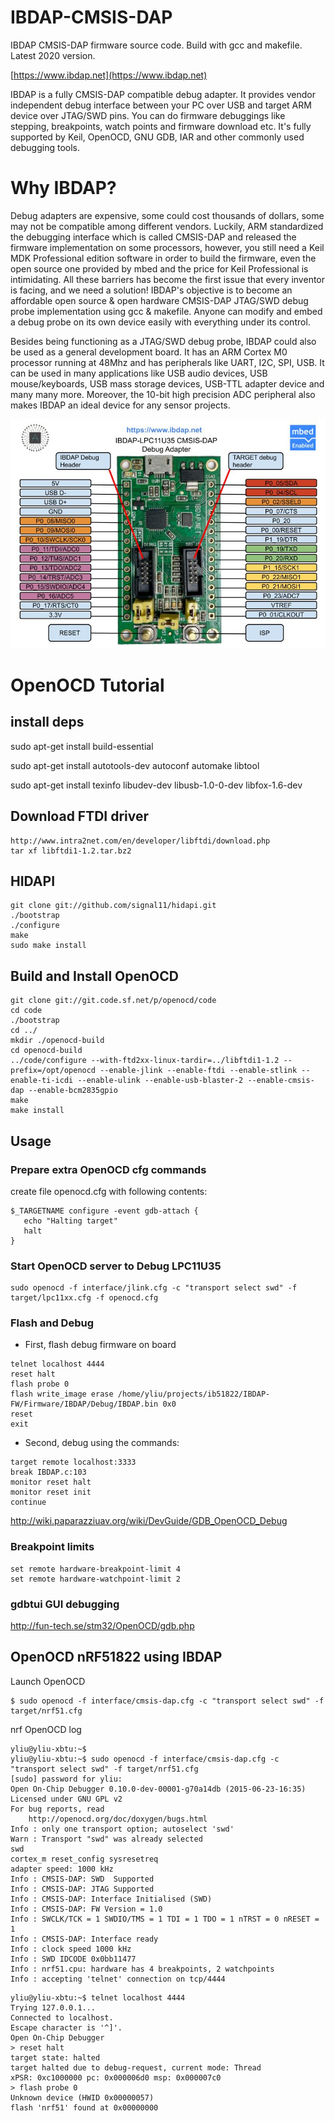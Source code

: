 # IBDAP-CMSIS-DAP
IBDAP CMSIS-DAP firmware source code. Build with gcc and makefile. Latest 2020 version.

[https://www.ibdap.net](https://www.ibdap.net)

IBDAP is a fully CMSIS-DAP compatible debug adapter. It provides vendor independent debug interface between your PC over USB and target ARM device over JTAG/SWD pins. You can do firmware debuggings like stepping, breakpoints, watch points and firmware download etc. It's fully supported by Keil, OpenOCD, GNU GDB, IAR and other commonly used debugging tools.

# Why IBDAP?

Debug adapters are expensive, some could cost thousands of dollars, some may not be compatible among different vendors. Luckily, ARM standardized the debugging interface which is called CMSIS-DAP and released the firmware implementation on some processors, however, you still need a Keil MDK Professional edition software in order to build the firmware, even the open source one provided by mbed and the price for Keil Professional is intimidating. All these barriers has become the first issue that every inventor is facing, and we need a solution!
IBDAP's objective is to become an affordable open source & open hardware CMSIS-DAP JTAG/SWD debug probe implementation using gcc & makefile. Anyone can modify and embed a debug probe on its own device easily with everything under its control.

Besides being functioning as a JTAG/SWD debug probe, IBDAP could also be used as a general development board. It has an ARM Cortex M0 processor  running at 48Mhz and has peripherals like UART, I2C, SPI, USB. It can be used in many applications like USB audio devices, USB mouse/keyboards, USB mass storage devices, USB-TTL adapter device and many many more. Moreover, the 10-bit high precision ADC peripheral also makes IBDAP an ideal device for any sensor projects.

![IBDAP pinmap](./IBDAP-Pinmap.jpg)
 
 
# OpenOCD Tutorial
 
## install deps

sudo apt-get install build-essential

sudo apt-get install autotools-dev autoconf automake libtool

sudo apt-get install texinfo libudev-dev libusb-1.0-0-dev libfox-1.6-dev


## Download FTDI driver

```
http://www.intra2net.com/en/developer/libftdi/download.php
tar xf libftdi1-1.2.tar.bz2
```

## HIDAPI 

```
git clone git://github.com/signal11/hidapi.git
./bootstrap
./configure
make
sudo make install
```

## Build and Install OpenOCD

```
git clone git://git.code.sf.net/p/openocd/code
cd code
./bootstrap
cd ../
mkdir ./openocd-build
cd openocd-build
../code/configure --with-ftd2xx-linux-tardir=../libftdi1-1.2 --prefix=/opt/openocd --enable-jlink --enable-ftdi --enable-stlink --enable-ti-icdi --enable-ulink --enable-usb-blaster-2 --enable-cmsis-dap --enable-bcm2835gpio
make
make install
```
## Usage

### Prepare extra OpenOCD cfg commands

create file openocd.cfg with following contents:

```
$_TARGETNAME configure -event gdb-attach {
   echo "Halting target"
   halt
}
```

### Start OpenOCD server to Debug LPC11U35

```
sudo openocd -f interface/jlink.cfg -c "transport select swd" -f target/lpc11xx.cfg -f openocd.cfg 

```

### Flash and Debug

- First, flash debug firmware on board

```
telnet localhost 4444
reset halt
flash probe 0
flash write_image erase /home/yliu/projects/ib51822/IBDAP-FW/Firmware/IBDAP/Debug/IBDAP.bin 0x0
reset
exit
```

- Second, debug using the commands:

```
target remote localhost:3333
break IBDAP.c:103
monitor reset halt
monitor reset init
continue
```
http://wiki.paparazziuav.org/wiki/DevGuide/GDB_OpenOCD_Debug

### Breakpoint limits

```
set remote hardware-breakpoint-limit 4
set remote hardware-watchpoint-limit 2
```

### gdbtui GUI debugging

http://fun-tech.se/stm32/OpenOCD/gdb.php


## OpenOCD nRF51822 using IBDAP

Launch OpenOCD

```
$ sudo openocd -f interface/cmsis-dap.cfg -c "transport select swd" -f target/nrf51.cfg
```

nrf OpenOCD log

```
yliu@yliu-xbtu:~$ 
yliu@yliu-xbtu:~$ sudo openocd -f interface/cmsis-dap.cfg -c "transport select swd" -f target/nrf51.cfg
[sudo] password for yliu: 
Open On-Chip Debugger 0.10.0-dev-00001-g70a14db (2015-06-23-16:35)
Licensed under GNU GPL v2
For bug reports, read
	http://openocd.org/doc/doxygen/bugs.html
Info : only one transport option; autoselect 'swd'
Warn : Transport "swd" was already selected
swd
cortex_m reset_config sysresetreq
adapter speed: 1000 kHz
Info : CMSIS-DAP: SWD  Supported
Info : CMSIS-DAP: JTAG Supported
Info : CMSIS-DAP: Interface Initialised (SWD)
Info : CMSIS-DAP: FW Version = 1.0
Info : SWCLK/TCK = 1 SWDIO/TMS = 1 TDI = 1 TDO = 1 nTRST = 0 nRESET = 1
Info : CMSIS-DAP: Interface ready
Info : clock speed 1000 kHz
Info : SWD IDCODE 0x0bb11477
Info : nrf51.cpu: hardware has 4 breakpoints, 2 watchpoints
Info : accepting 'telnet' connection on tcp/4444
```


```
yliu@yliu-xbtu:~$ telnet localhost 4444
Trying 127.0.0.1...
Connected to localhost.
Escape character is '^]'.
Open On-Chip Debugger
> reset halt
target state: halted
target halted due to debug-request, current mode: Thread 
xPSR: 0xc1000000 pc: 0x000006d0 msp: 0x000007c0
> flash probe 0
Unknown device (HWID 0x00000057)
flash 'nrf51' found at 0x00000000
```
 
